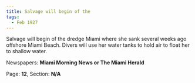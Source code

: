 ```yaml
---  
title: Salvage will begin of the  
tags:  
  - Feb 1927  
---  
```

  
Salvage will begin of the dredge Miami where she sank several weeks ago offshore Miami Beach. Divers will use her water tanks to hold air to float her to shallow water.  
  
Newspapers: **Miami Morning News or The Miami Herald**  
  
Page: **12**, Section: **N/A** 
